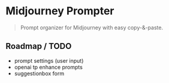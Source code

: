 # Midjourney Prompter

> Prompt organizer for Midjourney with easy copy-&-paste.

## Roadmap / TODO

- prompt settings (user input)
- openai tp enhance prompts
- suggestionbox form
